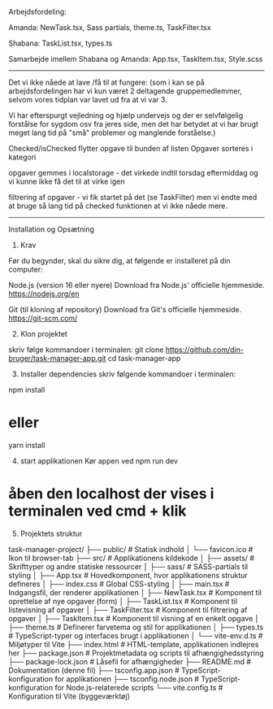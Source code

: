 Arbejdsfordeling:

Amanda:
NewTask.tsx, Sass partials, theme.ts, TaskFilter.tsx

Shabana:
TaskList.tsx, types.ts

Samarbejde imellem Shabana og Amanda:
App.tsx, TaskItem.tsx, Style.scss

---

Det vi ikke nåede at lave /få til at fungere:
(som i kan se på arbejdsfordelingen har vi kun været 2 deltagende gruppemedlemmer, selvom vores tidplan var lavet ud fra at vi var 3.

Vi har efterspurgt vejledning og hjælp undervejs og der er selvfølgelig forstålse for sygdom osv fra jeres side, men det har betydet at vi har brugt meget lang tid på "små" problemer og manglende forståelse.)

Checked/isChecked flytter opgave til bunden af listen
Opgaver sorteres i kategori

opgaver gemmes i localstorage - det virkede indtil torsdag eftermiddag og vi kunne ikke få det til at virke igen

filtrering af opgaver - vi fik startet på det (se TaskFilter) men vi endte med at bruge så lang tid på checked funktionen at vi ikke nåede mere.

---

Installation og Opsætning

1. Krav

Før du begynder, skal du sikre dig, at følgende er installeret på din computer:

Node.js (version 16 eller nyere)
Download fra Node.js' officielle hjemmeside.
https://nodejs.org/en

Git (til kloning af repository)
Download fra Git's officielle hjemmeside.
https://git-scm.com/

2. Klon projektet

skriv følge kommandoer i terminalen:
git clone https://github.com/din-bruger/task-manager-app.git
cd task-manager-app

3. Installer dependencies
   skriv følgende kommandoer i terminalen:

npm install

# eller

yarn install

4. start applikationen
   Kør appen ved
   npm run dev

# åben den localhost der vises i terminalen ved cmd + klik

5. Projektets struktur

task-manager-project/
├── public/ # Statisk indhold
│ └── favicon.ico # Ikon til browser-tab
├── src/ # Applikationens kildekode
│ ├── assets/ # Skrifttyper og andre statiske ressourcer
│ ├── sass/ # SASS-partials til styling
│ ├── App.tsx # Hovedkomponent, hvor applikationens struktur defineres
│ ├── index.css # Global CSS-styling
│ ├── main.tsx # Indgangsfil, der renderer applikationen
│ ├── NewTask.tsx # Komponent til oprettelse af nye opgaver (form)
│ ├── TaskList.tsx # Komponent til listevisning af opgaver
│ ├── TaskFilter.tsx # Komponent til filtrering af opgaver
│ ├── TaskItem.tsx # Komponent til visning af en enkelt opgave
│ ├── theme.ts # Definerer farvetema og stil for applikationen
│ ├── types.ts # TypeScript-typer og interfaces brugt i applikationen
│ └── vite-env.d.ts # Miljøtyper til Vite
├── index.html # HTML-template, applikationen indlejres her
├── package.json # Projektmetadata og scripts til afhængighedsstyring
├── package-lock.json # Låsefil for afhængigheder
├── README.md # Dokumentation (denne fil)
├── tsconfig.app.json # TypeScript-konfiguration for applikationen
├── tsconfig.node.json # TypeScript-konfiguration for Node.js-relaterede scripts
└── vite.config.ts # Konfiguration til Vite (byggeværktøj)
